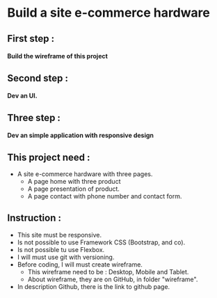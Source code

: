 # Build a site e-commerce hardware

## First step : 
#### Build the wireframe of this project


## Second step :
#### Dev an UI.

## Three step : 
#### Dev an simple application with responsive design

## This project need : 
* A site e-commerce hardware with three pages.
    * A page home with three product
    * A page presentation of product.
    * A page contact with phone number and contact form.


## Instruction :
* This site must be responsive.
* Is not possible to use Framework CSS (Bootstrap, and co).
* Is not possible tu use Flexbox.
* I will must use git with versioning.
* Before coding, I will must create wireframe.
    * This wireframe need to be : Desktop, Mobile and Tablet.
    * About wireframe, they are on GitHub, in folder "wireframe".
* In description Github, there is the link to github page.

